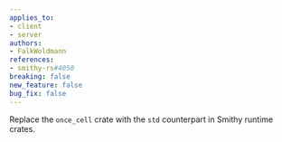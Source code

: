 ```yaml
---
applies_to:
- client
- server
authors:
- FalkWoldmann
references:
- smithy-rs#4050
breaking: false
new_feature: false
bug_fix: false
---
```

Replace the `once_cell` crate with the `std` counterpart in Smithy runtime crates.
